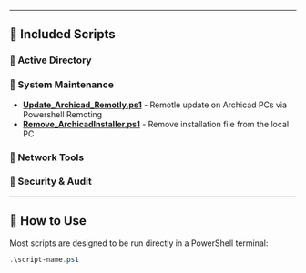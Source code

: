 
---

## 🥷 Included Scripts

### 🔹 Active Directory

### 🔹 System Maintenance

- [**Update_Archicad_Remotly.ps1**](https://github.com/TechAsen/powershell-script/blob/main/Update_Archicad_Remotly.ps1) - Remotle update on Archicad PCs via Powershell Remoting
- [**Remove_ArchicadInstaller.ps1**](https://github.com/TechAsen/powershell-script/blob/main/Remove_ArchicadInstaller.ps1) - Remove installation file from the local PC

### 🔹 Network Tools

### 🔹 Security & Audit

---

## 🚀 How to Use

Most scripts are designed to be run directly in a PowerShell terminal:

```powershell
.\script-name.ps1
